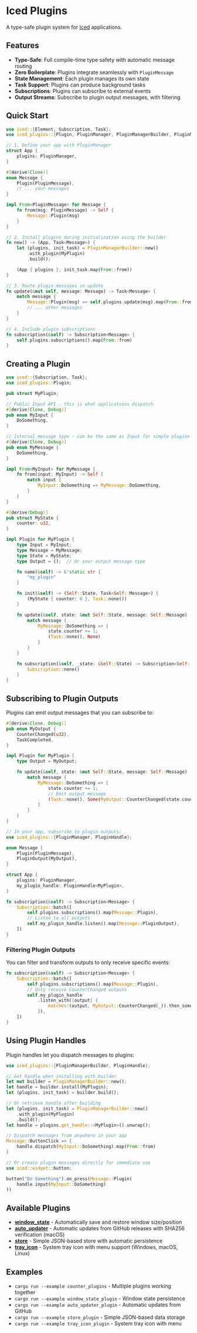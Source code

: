 # Iced Plugins

A type-safe plugin system for [Iced](https://github.com/iced-rs/iced) applications.

## Features

- **Type-Safe**: Full compile-time type safety with automatic message routing
- **Zero Boilerplate**: Plugins integrate seamlessly with `PluginMessage`
- **State Management**: Each plugin manages its own state
- **Task Support**: Plugins can produce background tasks
- **Subscriptions**: Plugins can subscribe to external events
- **Output Streams**: Subscribe to plugin output messages, with filtering

## Quick Start

```rust
use iced::{Element, Subscription, Task};
use iced_plugins::{Plugin, PluginManager, PluginManagerBuilder, PluginMessage};

// 1. Define your app with PluginManager
struct App {
    plugins: PluginManager,
}

#[derive(Clone)]
enum Message {
    Plugin(PluginMessage),
    // ... your messages
}

impl From<PluginMessage> for Message {
    fn from(msg: PluginMessage) -> Self {
        Message::Plugin(msg)
    }
}

// 2. Install plugins during initialization using the builder
fn new() -> (App, Task<Message>) {
    let (plugins, init_task) = PluginManagerBuilder::new()
        .with_plugin(MyPlugin)
        .build();

    (App { plugins }, init_task.map(From::from))
}

// 3. Route plugin messages in update
fn update(&mut self, message: Message) -> Task<Message> {
    match message {
        Message::Plugin(msg) => self.plugins.update(msg).map(From::from),
        // ... other messages
    }
}

// 4. Include plugin subscriptions
fn subscription(&self) -> Subscription<Message> {
    self.plugins.subscriptions().map(From::from)
}
```

## Creating a Plugin

```rust
use iced::{Subscription, Task};
use iced_plugins::Plugin;

pub struct MyPlugin;

// Public Input API - this is what applications dispatch
#[derive(Clone, Debug)]
pub enum MyInput {
    DoSomething,
}

// Internal message type - can be the same as Input for simple plugins
#[derive(Clone, Debug)]
pub enum MyMessage {
    DoSomething,
}

impl From<MyInput> for MyMessage {
    fn from(input: MyInput) -> Self {
        match input {
            MyInput::DoSomething => MyMessage::DoSomething,
        }
    }
}

#[derive(Debug)]
pub struct MyState {
    counter: u32,
}

impl Plugin for MyPlugin {
    type Input = MyInput;
    type Message = MyMessage;
    type State = MyState;
    type Output = ();  // Or your output message type

    fn name(&self) -> &'static str {
        "my_plugin"
    }

    fn init(&self) -> (Self::State, Task<Self::Message>) {
        (MyState { counter: 0 }, Task::none())
    }

    fn update(&self, state: &mut Self::State, message: Self::Message) -> (Task<Self::Message>, Option<Self::Output>) {
        match message {
            MyMessage::DoSomething => {
                state.counter += 1;
                (Task::none(), None)
            }
        }
    }

    fn subscription(&self, _state: &Self::State) -> Subscription<Self::Message> {
        Subscription::none()
    }
}
```

## Subscribing to Plugin Outputs

Plugins can emit output messages that you can subscribe to:

```rust
#[derive(Clone, Debug)]
pub enum MyOutput {
    CounterChanged(u32),
    TaskCompleted,
}

impl Plugin for MyPlugin {
    type Output = MyOutput;

    fn update(&self, state: &mut Self::State, message: Self::Message) -> (Task<Self::Message>, Option<Self::Output>) {
        match message {
            MyMessage::DoSomething => {
                state.counter += 1;
                // Emit output message
                (Task::none(), Some(MyOutput::CounterChanged(state.counter)))
            }
        }
    }
}

// In your app, subscribe to plugin outputs:
use iced_plugins::{PluginManager, PluginHandle};

enum Message {
    Plugin(PluginMessage),
    PluginOutput(MyOutput),
}

struct App {
    plugins: PluginManager,
    my_plugin_handle: PluginHandle<MyPlugin>,
}

fn subscription(&self) -> Subscription<Message> {
    Subscription::batch([
        self.plugins.subscriptions().map(Message::Plugin),
        // Listen to all outputs
        self.my_plugin_handle.listen().map(Message::PluginOutput),
    ])
}
```

### Filtering Plugin Outputs

You can filter and transform outputs to only receive specific events:

```rust
fn subscription(&self) -> Subscription<Message> {
    Subscription::batch([
        self.plugins.subscriptions().map(Message::Plugin),
        // Only receive CounterChanged outputs
        self.my_plugin_handle
            .listen_with(|output| {
                matches!(output, MyOutput::CounterChanged(_)).then_some(Message::PluginOutput(output))
            }),
    ])
}
```

## Using Plugin Handles

Plugin handles let you dispatch messages to plugins:

```rust
use iced_plugins::{PluginManagerBuilder, PluginHandle};

// Get handle when installing with builder
let mut builder = PluginManagerBuilder::new();
let handle = builder.install(MyPlugin);
let (plugins, init_task) = builder.build();

// Or retrieve handle after building
let (plugins, init_task) = PluginManagerBuilder::new()
    .with_plugin(MyPlugin)
    .build();
let handle = plugins.get_handle::<MyPlugin>().unwrap();

// Dispatch messages from anywhere in your app
Message::ButtonClick => {
    handle.dispatch(MyInput::DoSomething).map(From::from)
}

// Or create plugin messages directly for immediate use
use iced::widget::button;

button("Do Something").on_press(Message::Plugin(
    handle.input(MyInput::DoSomething)
))
```

## Available Plugins

- **[window_state](plugins/window_state)** - Automatically save and restore window size/position
- **[auto_updater](plugins/auto_updater)** - Automatic updates from GitHub releases with SHA256 verification (macOS)
- **[store](plugins/store)** - Simple JSON-based store with automatic persistence
- **[tray_icon](plugins/tray_icon)** - System tray icon with menu support (Windows, macOS, Linux)

## Examples

- `cargo run --example counter_plugins` - Multiple plugins working together
- `cargo run --example window_state_plugin` - Window state persistence
- `cargo run --example auto_updater_plugin` - Automatic updates from GitHub
- `cargo run --example store_plugin` - Simple JSON-based data storage
- `cargo run --example tray_icon_plugin` - System tray icon with menu
